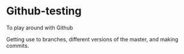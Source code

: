 # Github-testing
To play around with Github

Getting use to branches, different versions of the master, and making commits.
